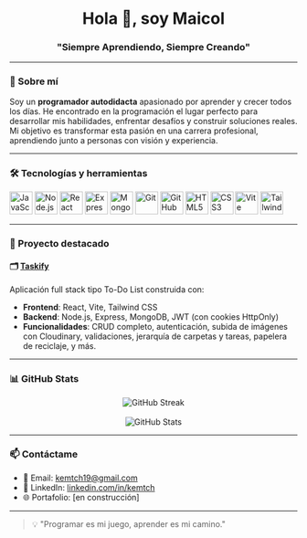 <h1 align="center">Hola 👋, soy Maicol</h1>
<h3 align="center">"Siempre Aprendiendo, Siempre Creando"</h3>

---

### 🚀 Sobre mí

Soy un **programador autodidacta** apasionado por aprender y crecer todos los días. He encontrado en la programación el lugar perfecto para desarrollar mis habilidades, enfrentar desafíos y construir soluciones reales. Mi objetivo es transformar esta pasión en una carrera profesional, aprendiendo junto a personas con visión y experiencia.

---

### 🛠️ Tecnologías y herramientas

<p align="left">
  <img src="https://cdn.jsdelivr.net/gh/devicons/devicon/icons/javascript/javascript-original.svg" alt="JavaScript" width="40" height="40"/>
  <img src="https://cdn.jsdelivr.net/gh/devicons/devicon/icons/nodejs/nodejs-original.svg" alt="Node.js" width="40" height="40"/>
  <img src="https://cdn.jsdelivr.net/gh/devicons/devicon/icons/react/react-original.svg" alt="React" width="40" height="40"/>
  <img src="https://cdn.jsdelivr.net/gh/devicons/devicon/icons/express/express-original.svg" alt="Express" width="40" height="40"/>
  <img src="https://cdn.jsdelivr.net/gh/devicons/devicon/icons/mongodb/mongodb-original.svg" alt="MongoDB" width="40" height="40"/>
  <img src="https://cdn.jsdelivr.net/gh/devicons/devicon/icons/git/git-original.svg" alt="Git" width="40" height="40"/>
  <img src="https://cdn.jsdelivr.net/gh/devicons/devicon/icons/github/github-original.svg" alt="GitHub" width="40" height="40"/>
  <img src="https://cdn.jsdelivr.net/gh/devicons/devicon/icons/html5/html5-original.svg" alt="HTML5" width="40" height="40"/>
  <img src="https://cdn.jsdelivr.net/gh/devicons/devicon/icons/css3/css3-original.svg" alt="CSS3" width="40" height="40"/>
  <img src="https://cdn.jsdelivr.net/gh/devicons/devicon/icons/vite/vite-original.svg" alt="Vite" width="40" height="40"/>
  <img src="https://www.vectorlogo.zone/logos/tailwindcss/tailwindcss-icon.svg" alt="Tailwind CSS" width="40" height="40"/>
</p>

---

### 📌 Proyecto destacado

#### 🗂️ [Taskify](https://taskifyyy.vercel.app/auth)

Aplicación full stack tipo To-Do List construida con:
- **Frontend**: React, Vite, Tailwind CSS
- **Backend**: Node.js, Express, MongoDB, JWT (con cookies HttpOnly)
- **Funcionalidades**: CRUD completo, autenticación, subida de imágenes con Cloudinary, validaciones, jerarquía de carpetas y tareas, papelera de reciclaje, y más.

---

### 📊 GitHub Stats

<p align="center">
  <img src="https://streak-stats.demolab.com?user=kemtch19&theme=shadow-red&hide_border=true" alt="GitHub Streak" />
  <br><br>
  <img src="https://github-readme-stats.vercel.app/api?username=kemtch19&show_icons=true&theme=shadow_red&hide_border=true" alt="GitHub Stats" />
</p>

---

### 📫 Contáctame

- 📧 Email: kemtch19@gmail.com  
- 💼 LinkedIn: [linkedin.com/in/kemtch](https://www.linkedin.com/in/maicol-agudelo-taborda)
- 🌐 Portafolio: [en construcción]

---

> 💡 "Programar es mi juego, aprender es mi camino."
